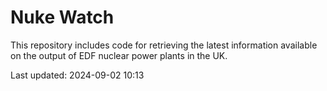 # Nuke Watch

This repository includes code for retrieving the latest information available on the output of EDF nuclear power plants in the UK.

Last updated: 2024-09-02 10:13